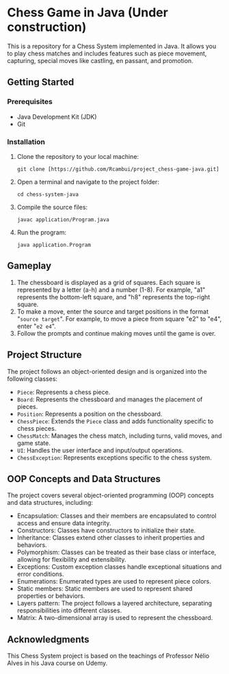 
<!DOCTYPE html>
<html>
<head>
  <meta charset="UTF-8">

 
    
  <h1>Chess Game in Java (Under construction)</h1>
  <p>This is a repository for a Chess System implemented in Java. It allows you to play chess matches and includes features such as piece movement, capturing, special moves like castling, en passant, and promotion.</p>
  <h2>Getting Started</h2>
  <h3>Prerequisites</h3>
  <ul>
    <li>Java Development Kit (JDK)</li>
    <li>Git</li>
  </ul>
  <h3>Installation</h3>
  <ol>
    <li>Clone the repository to your local machine:
      <pre><code>git clone [https://github.com/Rcambui/project_chess-game-java.git]</code></pre>
    </li>
    <li>Open a terminal and navigate to the project folder:
      <pre><code>cd chess-system-java</code></pre>
    </li>
    <li>Compile the source files:
      <pre><code>javac application/Program.java</code></pre>
    </li>
    <li>Run the program:
      <pre><code>java application.Program</code></pre>
    </li>
  </ol>
  <h2>Gameplay</h2>
  <ol>
    <li>The chessboard is displayed as a grid of squares. Each square is represented by a letter (a-h) and a number (1-8). For example, "a1" represents the bottom-left square, and "h8" represents the top-right square.</li>
    <li>To make a move, enter the source and target positions in the format "<code>source target</code>". For example, to move a piece from square "e2" to "e4", enter "<code>e2 e4</code>".</li>
    <li>Follow the prompts and continue making moves until the game is over.</li>
  </ol>
  <h2>Project Structure</h2>
  <p>The project follows an object-oriented design and is organized into the following classes:</p>
  <ul>
    <li><code>Piece</code>: Represents a chess piece.</li>
    <li><code>Board</code>: Represents the chessboard and manages the placement of pieces.</li>
    <li><code>Position</code>: Represents a position on the chessboard.</li>
    <li><code>ChessPiece</code>: Extends the <code>Piece</code> class and adds functionality specific to chess pieces.</li>
    <li><code>ChessMatch</code>: Manages the chess match, including turns, valid moves, and game state.</li>
    <li><code>UI</code>: Handles the user interface and input/output operations.</li>
    <li><code>ChessException</code>: Represents exceptions specific to the chess system.</li>
  </ul>
  <h2>OOP Concepts and Data Structures</h2>
  <p>The project covers several object-oriented programming (OOP) concepts and data structures, including:</p>
  <ul>
    <li>Encapsulation: Classes and their members are encapsulated to control access and ensure data integrity.</li>
    <li>Constructors: Classes have constructors to initialize their state.</li>
    <li>Inheritance: Classes extend other classes to inherit properties and behaviors.</li>
    <li>Polymorphism: Classes can be treated as their base class or interface, allowing for flexibility and extensibility.</li>
    <li>Exceptions: Custom exception classes handle exceptional situations and error conditions.</li>
    <li>Enumerations: Enumerated types are used to represent piece colors.</li>
    <li>Static members: Static members are used to represent shared properties or behaviors.</li>
    <li>Layers pattern: The project follows a layered architecture, separating responsibilities into different classes.</li>
    <li>Matrix: A two-dimensional array is used to represent the chessboard.</li>
  </ul>
  <h2>Acknowledgments</h2>
  <p>This Chess System project is based on the teachings of Professor Nélio Alves in his Java course on Udemy.</p>
  
</body>
</html>

